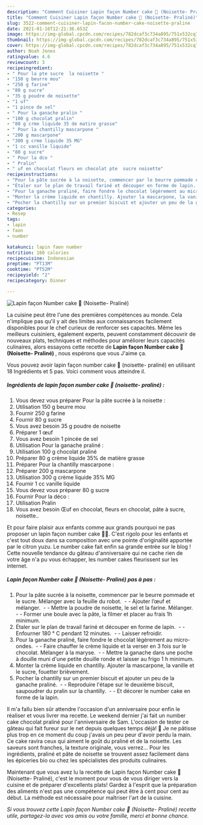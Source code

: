 ```yaml
---
description: "Comment Cuisiner Lapin façon Number cake 🐇 (Noisette- Praliné)"
title: "Comment Cuisiner Lapin façon Number cake 🐇 (Noisette- Praliné)"
slug: 3522-comment-cuisiner-lapin-facon-number-cake-noisette-praline
date: 2021-01-16T12:21:36.653Z
image: https://img-global.cpcdn.com/recipes/782dcaf3c734a895/751x532cq70/lapin-facon-number-cake-🐇-noisette-praline-photo-principale-de-la-recette.jpg
thumbnail: https://img-global.cpcdn.com/recipes/782dcaf3c734a895/751x532cq70/lapin-facon-number-cake-🐇-noisette-praline-photo-principale-de-la-recette.jpg
cover: https://img-global.cpcdn.com/recipes/782dcaf3c734a895/751x532cq70/lapin-facon-number-cake-🐇-noisette-praline-photo-principale-de-la-recette.jpg
author: Noah Jones
ratingvalue: 4.6
reviewcount: 3
recipeingredient:
- " Pour la pte sucre  la noisette "
- "150 g beurre mou"
- "250 g farine"
- "80 g sucre"
- "35 g poudre de noisette"
- "1 uf"
- "1 pince de sel"
- " Pour la ganache pralin "
- "100 g chocolat pralin"
- "80 g crme liquide 35 de matire grasse"
- " Pour la chantilly mascarpone "
- "200 g mascarpone"
- "300 g crme liquide 35 MG"
- "1 cc vanille liquide"
- "80 g sucre"
- " Pour la dco "
- " Pralin"
- " uf en chocolat fleurs en chocolat pte  sucre noisette"
recipeinstructions:
- "Pour la pâte sucrée à la noisette, commencer par le beurre pommade et le sucre. Mélanger avec la feuille du robot.   Ajouter l’œuf et mélanger.   Mettre la poudre de noisette, le sel et la farine. Mélanger.   Former une boule avec la pâte, la filmer et placer au frais 1h minimum."
- "Étaler sur le plan de travail fariné et découper en forme de lapin.   Enfourner 180 ° C pendant 12 minutes.   Laisser refroidir."
- "Pour la ganache praliné, faire fondre le chocolat légèrement au micro-ondes.   Faire chauffer le crème liquide et la verser en 3 fois sur le chocolat. Mélanger à la maryse.   Mettre la ganache dans une poche à douille muni d&#39;une petite douille ronde et laisser au frigo 1 h minimum."
- "Monter la crème liquide en chantilly. Ajouter la mascarpone, la vanille et le sucre, fouetter brièvement."
- "Pocher la chantilly sur un premier biscuit et ajouter un peu de la ganache praliné.   Reproduire l&#39;étape sur le deuxième biscuit, saupoudrer du pralin sur la chantilly.   Et décorer le number cake en forme de la lapin."
categories:
- Resep
tags:
- lapin
- faon
- number

katakunci: lapin faon number 
nutrition: 160 calories
recipecuisine: Indonesian
preptime: "PT13M"
cooktime: "PT52M"
recipeyield: "2"
recipecategory: Dinner

---
```



![Lapin façon Number cake 🐇 (Noisette- Praliné)](https://img-global.cpcdn.com/recipes/782dcaf3c734a895/751x532cq70/lapin-facon-number-cake-🐇-noisette-praline-photo-principale-de-la-recette.jpg)

La cuisine peut être l'une des premières compétences au monde. Cela n'implique pas qu'il y ait des limites aux connaissances facilement disponibles pour le chef curieux de renforcer ses capacités. Même les meilleurs cuisiniers, également experts, peuvent constamment découvrir de nouveaux plats, techniques et méthodes pour améliorer leurs capacités culinaires, alors essayons cette recette de <strong> Lapin façon Number cake 🐇 (Noisette- Praliné) </strong>, nous espérons que vous J'aime ça.

<!--inarticleads1-->

Vous pouvez avoir lapin façon number cake 🐇 (noisette- praliné) en utilisant 18 Ingrédients et 5 pas. Voici comment vous atteindre il.

##### Ingrédients de lapin façon number cake 🐇 (noisette- praliné) :

1. Vous devez vous préparer  Pour la pâte sucrée à la noisette :
1. Utilisation 150 g beurre mou
1. Fournir 250 g farine
1. Fournir 80 g sucre
1. Vous avez besoin 35 g poudre de noisette
1. Préparer 1 œuf
1. Vous avez besoin 1 pincée de sel
1. Utilisation  Pour la ganache praliné :
1. Utilisation 100 g chocolat praliné
1. Préparer 80 g crème liquide 35% de matière grasse
1. Préparer  Pour la chantilly mascarpone :
1. Préparer 200 g mascarpone
1. Utilisation 300 g crème liquide 35% MG
1. Fournir 1 cc vanille liquide
1. Vous devez vous préparer 80 g sucre
1. Fournir  Pour la déco :
1. Utilisation  Pralin
1. Vous avez besoin  Œuf en chocolat, fleurs en chocolat, pâte à sucre, noisette..


Et pour faire plaisir aux enfants comme aux grands pourquoi ne pas proposer un lapin façon number cake 🐰😉. C&#39;est rigolo pour les enfants et c&#39;est tout doux dans sa composition avec une pointe d&#39;originalité apportée par le citron yuzu. Le number cake fait enfin sa grande entrée sur le blog ! Cette nouvelle tendance du gâteau d&#39;anniversaire qui ne cache rien de votre âge n&#39;a pu vous échapper, les number cakes fleurissent sur les internet. 

<!--inarticleads2-->

##### Lapin façon Number cake 🐇 (Noisette- Praliné) pas à pas :

1. Pour la pâte sucrée à la noisette, commencer par le beurre pommade et le sucre. Mélanger avec la feuille du robot.  -  - Ajouter l’œuf et mélanger.  -  - Mettre la poudre de noisette, le sel et la farine. Mélanger.  -  - Former une boule avec la pâte, la filmer et placer au frais 1h minimum.
1. Étaler sur le plan de travail fariné et découper en forme de lapin.  -  - Enfourner 180 ° C pendant 12 minutes.  -  - Laisser refroidir.
1. Pour la ganache praliné, faire fondre le chocolat légèrement au micro-ondes.  -  - Faire chauffer le crème liquide et la verser en 3 fois sur le chocolat. Mélanger à la maryse.  -  - Mettre la ganache dans une poche à douille muni d&#39;une petite douille ronde et laisser au frigo 1 h minimum.
1. Monter la crème liquide en chantilly. Ajouter la mascarpone, la vanille et le sucre, fouetter brièvement.
1. Pocher la chantilly sur un premier biscuit et ajouter un peu de la ganache praliné.  -  - Reproduire l&#39;étape sur le deuxième biscuit, saupoudrer du pralin sur la chantilly.  -  - Et décorer le number cake en forme de la lapin.


Il m&#39;a fallu bien sûr attendre l&#39;occasion d&#39;un anniversaire pour enfin le réaliser et vous livrer ma recette. Le weekend dernier j&#39;ai fait un number cake chocolat praliné pour l&#39;anniversaire de Sam. L&#39;occasion de tester ce gâteau qui fait fureur sur le net depuis quelques temps déjà! 🙂 Je ne pâtisse plus trop en ce moment du coup j&#39;avais un peu peur d&#39;avoir perdu la main. Ce cake ravira ceux qui aiment le goût du praliné et de la noisette. Les saveurs sont franches, la texture originale, vous verrez… Pour les ingrédients, praliné et pâte de noisette se trouvent assez facilement dans les épiceries bio ou chez les spécialistes des produits culinaires. 

<!--inarticleads1-->

<p>
Maintenant que vous avez lu la recette de Lapin façon Number cake 🐇 (Noisette- Praliné), c'est le moment pour vous de vous diriger vers la cuisine et de préparer d'excellents plats! Gardez à l'esprit que la préparation des aliments n'est pas une compétence qui peut être à cent pour cent au début. La méthode est nécessaire pour maîtriser l'art de la cuisine.
</p>

<p>
<i>Si vous trouvez cette Lapin façon Number cake 🐇 (Noisette- Praliné) recette utile, partagez-la avec vos amis ou votre famille, merci et bonne chance.</i>
</p>
